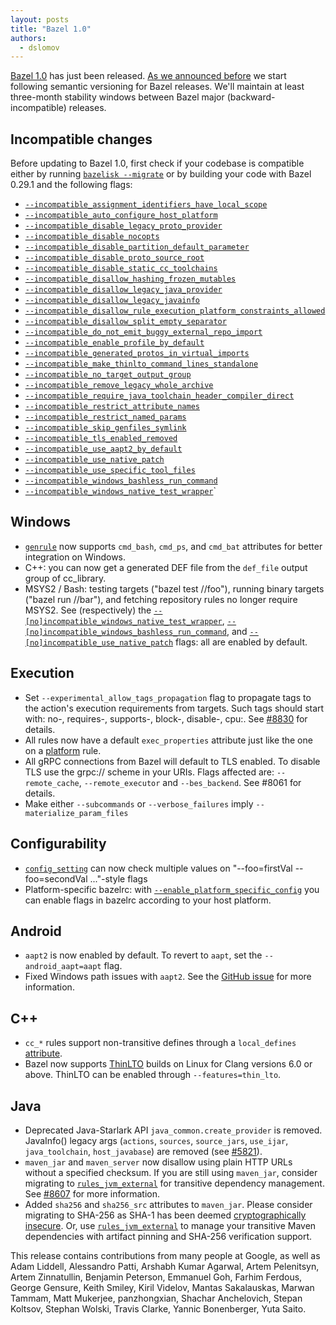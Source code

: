 ```yaml
---
layout: posts
title: "Bazel 1.0"
authors:
  - dslomov
---
```

[Bazel 1.0](https://github.com/bazelbuild/bazel/releases/tag/1.0.0) has just been released. 
[As we announced before](https://blog.bazel.build/2019/06/06/Bazel-Semantic-Versioning.html) 
we start following semantic versioning for Bazel releases. We'll maintain at least three-month
stability windows between Bazel major (backward-incompatible) releases.


## Incompatible changes

Before updating to Bazel 1.0, first check if your codebase is compatible either by running [`bazelisk --migrate`](https://github.com/bazelbuild/bazelisk) or by building your code with Bazel 0.29.1 and the following flags:

*   [`--incompatible_assignment_identifiers_have_local_scope`](https://github.com/bazelbuild/bazel/issues/8956)
*   [`--incompatible_auto_configure_host_platform`](https://github.com/bazelbuild/bazel/issues/7081)
*   [`--incompatible_disable_legacy_proto_provider`](https://github.com/bazelbuild/bazel/issues/7152)
*   [`--incompatible_disable_nocopts`](https://github.com/bazelbuild/bazel/issues/8706)
*   [`--incompatible_disable_partition_default_parameter`](https://github.com/bazelbuild/bazel/issues/8953)
*   [`--incompatible_disable_proto_source_root`](https://github.com/bazelbuild/bazel/issues/7153)
*   [`--incompatible_disable_static_cc_toolchains`](https://github.com/bazelbuild/bazel/issues/8546)
*   [`--incompatible_disallow_hashing_frozen_mutables`](https://github.com/bazelbuild/bazel/issues/7800)
*   [`--incompatible_disallow_legacy_java_provider`](https://github.com/bazelbuild/bazel/issues/7598)
*   [`--incompatible_disallow_legacy_javainfo`](https://github.com/bazelbuild/bazel/issues/5821)
*   [`--incompatible_disallow_rule_execution_platform_constraints_allowed`](https://github.com/bazelbuild/bazel/issues/8136)
*   [`--incompatible_disallow_split_empty_separator`](https://github.com/bazelbuild/bazel/issues/7355)
*   [`--incompatible_do_not_emit_buggy_external_repo_import`](https://github.com/bazelbuild/bazel/issues/8711)
*   [`--incompatible_enable_profile_by_default`](https://github.com/bazelbuild/bazel/issues/8783)
*   [`--incompatible_generated_protos_in_virtual_imports`](https://github.com/bazelbuild/bazel/issues/9215)
*   [`--incompatible_make_thinlto_command_lines_standalone`](https://github.com/bazelbuild/bazel/issues/6791)
*   [`--incompatible_no_target_output_group`](https://github.com/bazelbuild/bazel/issues/7949)
*   [`--incompatible_remove_legacy_whole_archive`](https://github.com/bazelbuild/bazel/issues/7362)
*   [`--incompatible_require_java_toolchain_header_compiler_direct`](https://github.com/bazelbuild/bazel/issues/7990)
*   [`--incompatible_restrict_attribute_names`](https://github.com/bazelbuild/bazel/issues/6437)
*   [`--incompatible_restrict_named_params`](https://github.com/bazelbuild/bazel/issues/8147)
*   [`--incompatible_skip_genfiles_symlink`](https://github.com/bazelbuild/bazel/issues/8651)
*   [`--incompatible_tls_enabled_removed`](https://github.com/bazelbuild/bazel/issues/8061)
*   [`--incompatible_use_aapt2_by_default`](https://github.com/bazelbuild/bazel/issues/6907)
*   [`--incompatible_use_native_patch`](https://github.com/bazelbuild/bazel/issues/8316)
*   [`--incompatible_use_specific_tool_files`](https://github.com/bazelbuild/bazel/issues/8531)
*   [`--incompatible_windows_bashless_run_command`](https://github.com/bazelbuild/bazel/issues/8240)
*   [`--incompatible_windows_native_test_wrapper`](https://github.com/bazelbuild/bazel/issues/6622)`


## Windows



*   [`genrule`](https://docs.bazel.build/versions/master/be/general.html#genrule) now supports `cmd_bash`, `cmd_ps`, and `cmd_bat` attributes for better integration on Windows.
*   C++: you can now get a generated DEF file from the `def_file` output group of cc_library.
*   MSYS2 / Bash: testing targets ("bazel test //foo"), running binary targets ("bazel run //bar"), and fetching repository rules no longer require MSYS2. See (respectively) the [`--[no]incompatible_windows_native_test_wrapper`](https://github.com/bazelbuild/bazel/issues/6622), [`--[no]incompatible_windows_bashless_run_command`](https://github.com/bazelbuild/bazel/issues/8240), and [`--[no]incompatible_use_native_patch`](https://github.com/bazelbuild/bazel/issues/8316) flags: all are enabled by default.


## Execution



*   Set `--experimental_allow_tags_propagation` flag to propagate tags to the action's execution requirements from targets. Such tags should start with: no-, requires-, supports-, block-, disable-, cpu:. See [#8830](https://github.com/bazelbuild/bazel/issues/8830) for details.
*   All rules now have a default `exec_properties` attribute just like the one on a [platform](https://docs.bazel.build/versions/master/be/platform.html#platform.exec_properties) rule. 
*   All gRPC connections from Bazel will default to TLS enabled.  To disable TLS use the grpc:// scheme in your URIs. Flags affected are: `--remote_cache`, `--remote_executor` and `--bes_backend`. See #8061 for details.
*   Make either `--subcommands` or `--verbose_failures` imply `--materialize_param_files`


## Configurability



*   [`config_setting`](https://docs.bazel.build/versions/master/be/general.html#config_setting) can now check 
     multiple values on "--foo=firstVal --foo=secondVal ..."-style flags
*   Platform-specific bazelrc: with [`--enable_platform_specific_config`](https://docs.bazel.build/versions/master/command-line-reference.html#flag--enable_platform_specific_config) you can enable flags in bazelrc according to your host platform.


## Android



*   `aapt2` is now enabled by default. To revert to `aapt`, set the `--android_aapt=aapt` flag.
*   Fixed Windows path issues with `aapt2`. See the [GitHub issue](https://github.com/bazelbuild/bazel/issues/9102) for more information.


## C++



*   `cc_*` rules support non-transitive defines through a `local_defines` [attribute](https://docs.bazel.build/versions/master/be/c-cpp.html#cc_binary.local_defines).
*   Bazel now supports [ThinLTO](https://clang.llvm.org/docs/ThinLTO.html) builds on Linux for Clang versions 6.0 or above. ThinLTO can be enabled through `--features=thin_lto`.


## Java



*   Deprecated Java-Starlark API `java_common.create_provider` is removed. JavaInfo() legacy args (`actions`, `sources`, `source_jars`, `use_ijar`, `java_toolchain`, `host_javabase`) are removed (see [#5821](https://github.com/bazelbuild/bazel/issues/5821)).
*   `maven_jar` and `maven_server` now disallow using plain HTTP URLs without a specified checksum. If you are still using `maven_jar`, consider migrating to [`rules_jvm_external`](https://github.com/bazelbuild/rules_jvm_ext%20ernal) for transitive dependency management. See [#8607](https://github.com/bazelbuild/bazel/issues/8607) for more information.
*   Added `sha256` and `sha256_src` attributes to `maven_jar`. Please consider migrating to SHA-256 as SHA-1 has been deemed [cryptographically insecure](http://shattered.io). Or, use [`rules_jvm_external`](https://github.com/bazelbuild/rules_jvm_ext%20ernal) to manage your transitive Maven dependencies with artifact pinning and SHA-256 verification support.

This release contains contributions from many people at Google, as well as Adam Liddell, Alessandro Patti, Arshabh Kumar Agarwal, Artem Pelenitsyn, Artem Zinnatullin, Benjamin Peterson, Emmanuel Goh, Farhim Ferdous, George Gensure, Keith Smiley, Kiril Videlov, Mantas Sakalauskas, Marwan Tammam, Matt Mukerjee, panzhongxian, Shachar Anchelovich, Stepan Koltsov, Stephan Wolski, Travis Clarke, Yannic Bonenberger, Yuta Saito.
